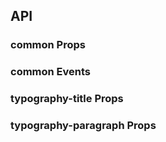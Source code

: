 ## API

### common Props

<field-table :data="props"/>

### common Events

<field-table :data="emits" type="emits"/>

### typography-title Props

<field-table :data="titleProps"/>

### typography-paragraph Props

<field-table :data="paragraphProps"/>

<script setup>
import { ref } from 'vue';
const props = ref([
  {
    name: 'type',
    desc: '文本类型',
    type: "'primary' | 'secondary' | 'success' | 'danger' | 'warning'",
    value: '-',
  },
  {
    name: 'bold',
    desc: '粗体',
    type: 'boolean',
    value: '`false`',
  },
  {
    name: 'mark',
    desc: '添加标记样式',
    type: 'boolean | { color: string }',
    value: '`false`',
  },
  {
    name: 'underline',
    desc: '下划线样式',
    type: 'boolean',
    value: '`false`',
  },
  {
    name: 'delete',
    desc: '删除线样式',
    type: 'boolean',
    value: '`false`',
  },
  {
    name: 'code',
    desc: '代码块样式',
    type: 'boolean',
    value: '`false`',
  },
  {
    name: 'disabled',
    desc: '禁用状态',
    type: 'boolean',
    value: '`false`',
  },
  {
    name: 'editable',
    desc: '开启可编辑功能',
    type: 'boolean',
    value: '`false`',
  },
  {
    name: 'editing (v-model)',
    desc: '是否在编辑状态',
    type: 'boolean',
    value: '-',
  },
  {
    name: 'default-editing',
    desc: '默认的编辑状态',
    type: 'boolean',
    value: '`false`',
  },
  {
    name: 'edit-text (v-model)',
    desc: '编辑的文字',
    type: 'string',
    value: '-',
  },
  {
    name: 'copyable',
    desc: '开启复制功能',
    type: 'boolean',
    value: '`false`',
  },
  {
    name: 'copy-text',
    desc: '复制的文字',
    type: 'string',
    value: '-',
  },
  {
    name: 'copy-delay',
    desc: '复制成功后，复制按钮恢复到可点击状态的延迟时间，单位是毫秒 (2.16.0+)',
    type: 'number',
    value: '`3000`',
  },
  {
    name: 'edit-tooltip-props',
    desc: '编辑按钮问题提示配置 (2.32.0+)',
    type: 'object',
    value: '-',
  },
  {
    name: 'copy-tooltip-props',
    desc: '拷贝按钮问题提示配置 (2.32.0+)',
    type: 'object',
    value: '-',
  },
]);
const emits =  ref([
  {
    name: 'edit-start',
    desc: '开始编辑',
    type: '() => void',
    value: '-',
  },
  {
    name: 'change',
    desc: '编辑内容变化',
    type: '(text: string) => void',
    value: '-',
  },
  {
    name: 'edit-end',
    desc: '编辑结束',
    type: '() => void',
    value: '-',
  },
  {
    name: 'copy',
    desc: '复制',
    type: '(text: string) => void',
    value: '-',
  },
]);
const titleProps = ref([
  {
    name: 'heading',
    desc: '标题级别，相当于 h1 h2 h3 h4 h5 h6',
    type: "'1' | '2' | '3' | '4' | '5' | '6'",
    value: "`'1'`",
  },
]);
const paragraphProps = ref([
  {
    name: 'blockquote',
    desc: '长引用',
    type: 'boolean',
    value: '`false`',
  },
  {
    name: 'spacing',
    desc: '段落的的行高，长文本(大于5行)的时候推荐使用默认行高，短文本(小于等于3行)推荐使用 close 紧密的行高。',
    type: "'default' | 'close'",
    value: "`'default'`",
  },
]);
</script>
